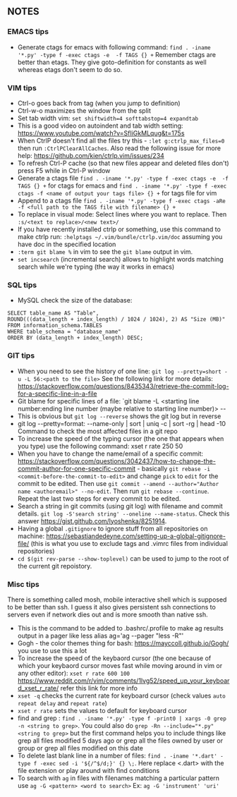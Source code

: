 ## NOTES

### EMACS tips
- Generate ctags for emacs with following command:
`find . -iname '*.py' -type f -exec ctags -e  -f TAGS {} +`
Remember ctags are better than etags. They give goto-definition for constants as well whereas etags don't seem to do so.

### VIM tips
- Ctrl-o goes back from tag (when you jump to definition)
- Ctrl-w-o maximizes the window from the split
- Set tab width vim: `set shiftwidth=4 softtabstop=4 expandtab`
- This is a good video on autoindent and tab width setting: https://www.youtube.com/watch?v=SfIiGkMLqug&t=175s
- When CtrlP doesn't find all the files try this - `:let g:ctrlp_max_files=0` then run `:CtrlPClearAllCaches`. Also read the following issue for more help: https://github.com/kien/ctrlp.vim/issues/234
- To refresh Ctrl-P cache (so that new files appear and deleted files don't) press F5 while in Ctrl-P window
- Generate a ctags file `find . -iname '*.py' -type f -exec ctags -e  -f TAGS {} +` for ctags for emacs and  `find . -iname '*.py' -type f -exec ctags -f <name of output your tags file> {} +` for tags file for vim
- Append to a ctags file `find . -iname '*.py' -type f -exec ctags -aRe -f <full path to the TAGS file with filename> {} +`
- To replace in visual mode: Select lines where you want to replace. Then `:s/<text to replace>/<new text>/`
- If you have recently installed ctrlp or something, use this command to make ctrlp run: `:helptags ~/.vim/bundle/ctrlp.vim/doc` assuming you have doc in the specified location
- `:term git blame %` in vim to see the `git blame` output in vim.
- `set incsearch` (incremental search) allows to highlight words matching search while we're typing (the way it works in emacs)

### SQL tips
- MySQL check the size of the database: 
```
SELECT table_name AS "Table",
ROUND(((data_length + index_length) / 1024 / 1024), 2) AS "Size (MB)"
FROM information_schema.TABLES
WHERE table_schema = "database_name"
ORDER BY (data_length + index_length) DESC;
```

### GIT tips
- When you need to see the history of one line: `git log --pretty=short -u -L 56:<path to the file>` See the following link for more details: https://stackoverflow.com/questions/8435343/retrieve-the-commit-log-for-a-specific-line-in-a-file
- Git blame for specific lines of a file: `git blame -L <starting line number:ending line number (maybe relative to starting line number)> -- <path to file>
- This is obvious but `git log --reverse` shows the git log but in reverse
- git log --pretty=format: --name-only | sort | uniq -c | sort -rg | head -10 Command to check the most affected files in a git repo
- To increase the speed of the typing cursor (the one that appears when you type) use the following command: xset r rate 250 50
- When you have to change the name/email of a specific commit: https://stackoverflow.com/questions/3042437/how-to-change-the-commit-author-for-one-specific-commit - basically `git rebase -i <commit-before-the-commit-to-edit>` and change `pick` to `edit` for the commit to be edited. Then use `git commit --amend --author="Author name <authoremail>" --no-edit`. Then run `git rebase --continue`. Repeat the last two steps for every commit to be edited.
- Search a string in git commits (using git log) with filename and commit details. `git log -S'search string' --oneline --name-status`. Check this answer https://gist.github.com/lyoshenka/8251914.
- Having a global `.gitignore` to ignore stuff from all repositories on machine: https://sebastiandedeyne.com/setting-up-a-global-gitignore-file/ (this is what you use to exclude tags and .vimrc files from individual repositories)
- `cd $(git rev-parse --show-toplevel)` can be used to jump to the root of the current git repoistory.

### Misc tips
There is something called mosh, mobile interactive shell which is supposed to be better than ssh.
I guess it also gives persistent ssh connections to servers even if network dies out and is more
smooth than native ssh.
- This is the command to be added to .bashrc/.profile to make ag results output in a pager like less
alias ag='ag --pager "less -R"'
- Gogh - the color themes thing for bash: https://mayccoll.github.io/Gogh/ you use to use this a lot
- To increase the speed of the keybaord cursor (the one because of which your keybaord cursor moves fast while moving around in vim or any other editor): `xset r rate 600 100` https://www.reddit.com/r/vim/comments/1lvg52/speed_up_your_keyboard_xset_r_rate/ refer this link for more info
- `xset -q` checks the current rate for keyboard cursor (check values `auto repeat delay` and `repeat rate`)
- `xset r rate` sets the values to default for keyboard cursor
- find and grep : `find . -iname '*.py' -type f -print0 | xargs -0 grep -n <string to grep>`. You could also do `grep -Rn --include="*.py" <string to grep>` but the first command helps you to include things like grep all files modified 5 days ago or grep all the files owned by user or group or grep all files modified on this date
- To delete last blank line in a number of files: `find . -iname '*.dart' -type f -exec sed -i '${/^$/d;}' {} \;`. Here replace <.dart> with the file extension or play around with find conditions
- To search with `ag` in files with filenames matching a particular pattern use `ag -G <pattern> <word to search>` Ex: `ag -G 'instrument' 'uri'`
